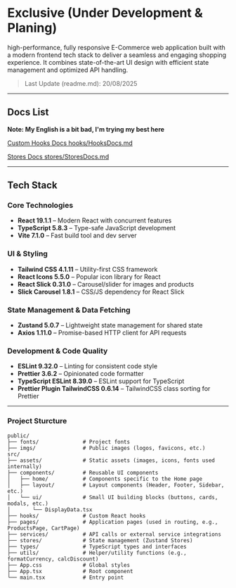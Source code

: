 # Exclusive (Under Development & Planing)

high-performance, fully responsive E-Commerce web application built with a modern frontend tech stack to deliver a seamless and engaging shopping experience.
It combines state-of-the-art UI design with efficient state management and optimized API handling.

> Last Update (readme.md): 20/08/2025

---

## Docs List

**Note: My English is a bit bad, I'm trying my best here**

[Custom Hooks Docs hooks/HooksDocs.md](./src/hooks/HooksDocs.md)

[Stores Docs stores/StoresDocs.md](./src/stores/StoresDocs.md)

---

## Tech Stack

### **Core Technologies**

- **React 19.1.1** – Modern React with concurrent features
- **TypeScript 5.8.3** – Type-safe JavaScript development
- **Vite 7.1.0** – Fast build tool and dev server

### **UI & Styling**

- **Tailwind CSS 4.1.11** – Utility-first CSS framework
- **React Icons 5.5.0** – Popular icon library for React
- **React Slick 0.31.0** – Carousel/slider for images and products
- **Slick Carousel 1.8.1** – CSS/JS dependency for React Slick

### **State Management & Data Fetching**

- **Zustand 5.0.7** – Lightweight state management for shared state
- **Axios 1.11.0** – Promise-based HTTP client for API requests

### **Development & Code Quality**

- **ESLint 9.32.0** – Linting for consistent code style
- **Prettier 3.6.2** – Opinionated code formatter
- **TypeScript ESLint 8.39.0** – ESLint support for TypeScript
- **Prettier Plugin TailwindCSS 0.6.14** – TailwindCSS class sorting for Prettier

---

### **Project Sturcture**

```
public/
├── fonts/              # Project fonts
├── imgs/               # Public images (logos, favicons, etc.)
src/
├── assets/             # Static assets (images, icons, fonts used internally)
├── components/         # Reusable UI components
│   ├── home/           # Components specific to the Home page
│   ├── layout/         # Layout components (Header, Footer, Sidebar, etc.)
│   └── ui/             # Small UI building blocks (buttons, cards, modals, etc.)
│       └── DisplayData.tsx
├── hooks/              # Custom React hooks
├── pages/              # Application pages (used in routing, e.g., ProductsPage, CartPage)
├── services/           # API calls or external service integrations
├── stores/             # State management (Zustand Stores)
├── types/              # TypeScript types and interfaces
├── utils/              # Helper/utility functions (e.g., formatCurrency, calcDiscount)
├── App.css             # Global styles
├── App.tsx             # Root component
└── main.tsx            # Entry point

```
